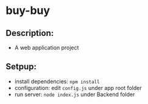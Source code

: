 # buy-buy
## Description:
- A web application project

## Setpup:
- install dependencies: `npm install`
- configuration: edit `config.js` under app root folder
- run server: `node index.js` under Backend folder


